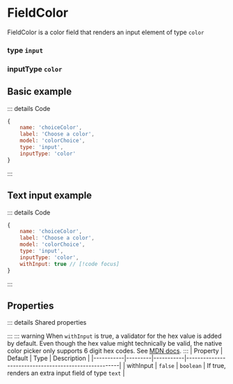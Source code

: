 # FieldColor
FieldColor is a color field that renders an input element of type `color`

### type `input`
### inputType `color`

## Basic example
<script setup>
import FieldColorExample from '/components/examples/fieldsFieldColorExample.vue'
</script>
::: details Code
```javascript
{
    name: 'choiceColor',
    label: 'Choose a color',
    model: 'colorChoice',
    type: 'input',
    inputType: 'color'
}
```
:::
<FieldColorExample/>

## Text input example
::: details Code
```javascript
{
    name: 'choiceColor',
    label: 'Choose a color',
    model: 'colorChoice',
    type: 'input',
    inputType: 'color',
    withInput: true // [!code focus]
}
```
:::
<FieldColorExample with-input/>

## Properties
::: details Shared properties
<!--@include: @/parts/shared-field-properties.md-->
:::
::: warning
When `withInput` is true, a validator for the hex value is added by default. Even though
the hex value might technically be valid, the native color picker only supports 6 digit hex codes. 
See [MDN docs](https://developer.mozilla.org/en-US/docs/Web/HTML/Reference/Elements/input/color#providing_a_default_color).
:::
| Property  | Default | Type      | Description                                          |
|-----------|---------|-----------|------------------------------------------------------|
| withInput | `false` | `boolean` | If true, renders an extra input field of type `text` |
